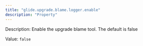 ```yaml
---
title: "glide.upgrade.blame.logger.enable"
description: "Property"
---
```


Description: Enable the upgrade blame tool. The default is false

Value: `false`